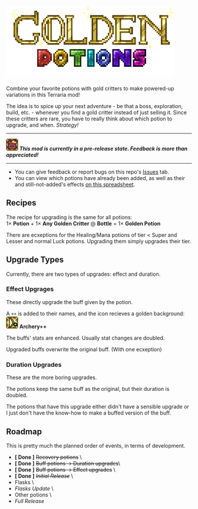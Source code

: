 # ![Golden Potions](gh-assets/logo.png)

 Combine your favorite potions with gold critters to make powered-up variations
 in this Terraria mod!
 
 The idea is to spice up your next adventure - be that a boss, exploration,
 build, etc. - whenever you find a gold critter instead of just selling it.
 Since these critters are rare, you have to really think about which potion to
 upgrade, and when. _Strategy!_
 
---

![](/Buffs/GoldenBuilder.png)
***This mod is currently in a pre-release state.
Feedback is more than appreciated!***

---

- You can give feedback or report bugs on this repo's [Issues] tab.
- You can view which potions have already been added, as well as their and
  still-not-added's effects [on this spreadsheet].

## Recipes

The recipe for upgrading is the same for all potions: \
1&times; **Potion**
\+ 1&times; **Any Golden Critter**
@ **Bottle**
= 1&times; **Golden Potion**

There are ecxeptions for the Healing/Mana potions of tier < Super and Lesser and
normal Luck potions.
Upgrading them simply upgrades their tier.

## Upgrade Types

Currently, there are two types of upgrades: effect and duration.

### Effect Upgrages

These directly upgrade the buff given by the potion.

A `++` is added to their names, and the icon recieves a golden background: \
![archery++ icon](/Buffs/GoldenArchery.png) **Archery++**

The buffs' stats are enhanced. Usually stat changes are doubled.

Upgraded buffs overwrite the original buff. (With one ecxeption)

### Duration Upgrades

These are the more boring upgrades.

The potions keep the same buff as the original, but their duration is doubled.

The potions that have this upgrade either didn't have a sensible upgrade or I
just don't have the know-how to make a buffed version of the buff.

## Roadmap

This is pretty much the planned order of events, in terms of development.

- **[ Done ]** ~~Recovery potions~~ \
- **[ Done ]** ~~Buff potions → Duration upgrades~~\
- **[ Done ]** ~~Buff potions → Effect upgrades~~ \
- **[ Done ]** ~~_Initial Release_~~ \
- Flasks \
- _Flasks Update_ \
- Other potions \
- _Full Release_

<!-- References -->
[Issues]: https://github.com/ThEnderYoshi/GoldenPotions/issues
[on this spreadsheet]: https://docs.google.com/spreadsheets/d/13Rf7amRmZ5BQ9ff4huThX_5zWy-YvyDq9t4nt_nuqg8/edit?usp=sharing
